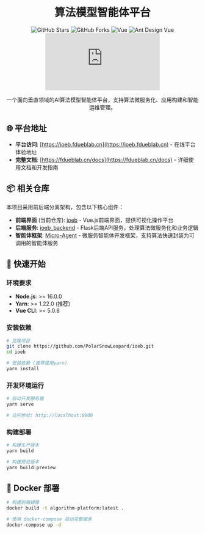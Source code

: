 <div align="center">

# 算法模型智能体平台

![GitHub Stars](https://img.shields.io/github/stars/PolarSnowLeopard/ioeb?style=flat&logo=github)
![GitHub Forks](https://img.shields.io/github/forks/PolarSnowLeopard/ioeb?style=flat&logo=github)
![Vue](https://img.shields.io/badge/Vue-2.6.14-4FC08D?style=flat&logo=vue.js)
![Ant Design Vue](https://img.shields.io/badge/Ant%20Design%20Vue-1.7.8-0170FE?style=flat&logo=ant-design)
![Node.js](https://img.shields.io/badge/Node.js-≥16.0.0-339933?style=flat&logo=node.js)

一个面向垂直领域的AI算法模型智能体平台，支持算法微服务化、应用构建和智能运维管理。

</div>

## 🌐 平台地址

- **平台访问**: [https://ioeb.fdueblab.cn](https://ioeb.fdueblab.cn) - 在线平台体验地址
- **完整文档**: [https://fdueblab.cn/docs](https://fdueblab.cn/docs) - 详细使用文档和开发指南

## 📦 相关仓库

本项目采用前后端分离架构，包含以下核心组件：

- **前端界面** (当前仓库): [ioeb](https://github.com/PolarSnowLeopard/ioeb) - Vue.js前端界面，提供可视化操作平台
- **后端服务**: [ioeb_backend](https://github.com/PolarSnowLeopard/ioeb_backend) - Flask后端API服务，处理算法微服务化和业务逻辑
- **智能体框架**: [Micro-Agent](https://github.com/PolarSnowLeopard/Micro-Agent) - 微服务智能体开发框架，支持算法快速封装为可调用的智能体服务

## 🚀 快速开始

### 环境要求

- **Node.js**: >= 16.0.0
- **Yarn**: >= 1.22.0 (推荐)
- **Vue CLI**: >= 5.0.8

### 安装依赖

```bash
# 克隆项目
git clone https://github.com/PolarSnowLeopard/ioeb.git
cd ioeb

# 安装依赖 (推荐使用yarn)
yarn install
```

### 开发环境运行

```bash
# 启动开发服务器
yarn serve

# 访问地址: http://localhost:8000
```

### 构建部署

```bash
# 构建生产版本
yarn build

# 构建预览版本
yarn build:preview
```

## 🐳 Docker 部署

```bash
# 构建前端镜像
docker build -t algorithm-platform:latest .

# 使用 docker-compose 启动完整服务
docker-compose up -d
```
